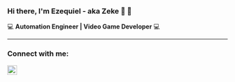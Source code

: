 ### Hi there, I'm Ezequiel - aka Zeke 👋 👋

:computer: <b>Automation Engineer | Video Game Developer</b> :computer:

---

### Connect with me:

[<img align="left" alt="codeSTACKr | YouTube" width="22px" src="https://cdn.jsdelivr.net/npm/simple-icons@v3/icons/youtube.svg" />][youtube]

[youtube]: https://www.youtube.com/channel/UCaY3IoArpQx6L1enEwcHjuA
